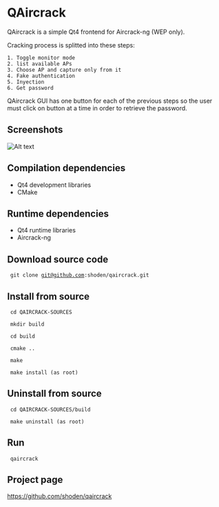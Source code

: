 # QAircrack

  QAircrack is a simple Qt4 frontend for Aircrack-ng (WEP only).

  Cracking process is splitted into these steps:

    1. Toggle monitor mode
    2. list available APs
    3. Choose AP and capture only from it
    4. Fake authentication
    5. Inyection
    6. Get password

  QAircrack GUI has one button for each of the previous steps so the 
  user must click on button at a time in order to retrieve the password.


## Screenshots

![Alt text](http://shoden.es/img/qaircrack-01.png "QAircrack screenshot 1")


## Compilation dependencies

  * Qt4 development libraries
  * CMake


## Runtime dependencies

  * Qt4 runtime libraries
  * Aircrack-ng


## Download source code

  <code> git clone git@github.com:shoden/qaircrack.git </code>


## Install from source

   <code> cd QAIRCRACK-SOURCES </code>

   <code> mkdir build </code>

   <code> cd build </code>

   <code> cmake .. </code>

   <code> make </code>

   <code> make install (as root) </code>


## Uninstall from source

  <code> cd QAIRCRACK-SOURCES/build </code>

  <code> make uninstall (as root) </code>


## Run

  <code> qaircrack </code>


## Project page

  <https://github.com/shoden/qaircrack>

